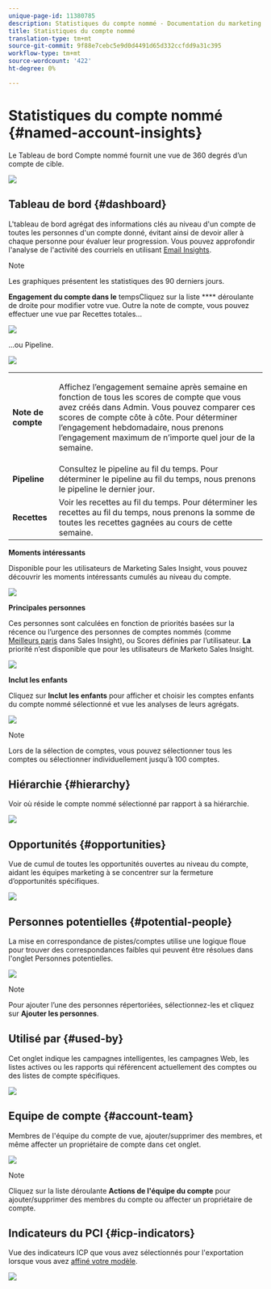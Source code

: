 ```yaml
---
unique-page-id: 11380785
description: Statistiques du compte nommé - Documentation du marketing - Documentation du produit
title: Statistiques du compte nommé
translation-type: tm+mt
source-git-commit: 9f88e7cebc5e9d0d4491d65d332ccfdd9a31c395
workflow-type: tm+mt
source-wordcount: '422'
ht-degree: 0%

---
```



# Statistiques du compte nommé {#named-account-insights}

Le Tableau de bord Compte nommé fournit une vue de 360 degrés d’un compte de cible.

![](assets/one-1.png)

## Tableau de bord {#dashboard}

L&#39;tableau de bord agrégat des informations clés au niveau d&#39;un compte de toutes les personnes d&#39;un compte donné, évitant ainsi de devoir aller à chaque personne pour évaluer leur progression. Vous pouvez approfondir l&#39;analyse de l&#39;activité des courriels en utilisant [Email Insights](/help/marketo/product-docs/reporting/email-insights/filtering-in-email-insights.md#account-based-marketing).

>[!NOTE]
>
>Les graphiques présentent les statistiques des 90 derniers jours.

**Engagement du compte dans le** tempsCliquez sur la liste  **** déroulante de droite pour modifier votre vue. Outre la note de compte, vous pouvez effectuer une vue par Recettes totales...

![](assets/two-new.png)

...ou Pipeline.

![](assets/three-new.png)

<table> 
 <tbody> 
  <tr> 
   <td><strong>Note de compte</strong></td> 
   <td><p>Affichez l’engagement semaine après semaine en fonction de tous les scores de compte que vous avez créés dans Admin. Vous pouvez comparer ces scores de compte côte à côte. Pour déterminer l’engagement hebdomadaire, nous prenons l’engagement maximum de n’importe quel jour de la semaine.</p></td> 
  </tr> 
  <tr> 
   <td><strong>Pipeline</strong></td> 
   <td>Consultez le pipeline au fil du temps. Pour déterminer le pipeline au fil du temps, nous prenons le pipeline le dernier jour.</td> 
  </tr> 
  <tr> 
   <td><strong>Recettes</strong></td> 
   <td>Voir les recettes au fil du temps. Pour déterminer les recettes au fil du temps, nous prenons la somme de toutes les recettes gagnées au cours de cette semaine.</td> 
  </tr> 
 </tbody> 
</table>

**Moments intéressants**

Disponible pour les utilisateurs de Marketing Sales Insight, vous pouvez découvrir les moments intéressants cumulés au niveau du compte.

![](assets/int-mom.png)

**Principales personnes**

Ces personnes sont calculées en fonction de priorités basées sur la récence ou l’urgence des personnes de comptes nommés (comme [Meilleurs paris](/help/marketo/product-docs/marketo-sales-insight/msi-for-salesforce/features/stars-and-flames/priority-urgency-relative-score-and-best-bets.md) dans Sales Insight), ou Scores définies par l’utilisateur. **La** priorité n’est disponible que pour les utilisateurs de Marketo Sales Insight.

![](assets/top-ten.png)

**Inclut les enfants**

Cliquez sur **Inclut les enfants** pour afficher et choisir les comptes enfants du compte nommé sélectionné et vue les analyses de leurs agrégats.

![](assets/abm.png)

>[!NOTE]
>
>Lors de la sélection de comptes, vous pouvez sélectionner tous les comptes ou sélectionner individuellement jusqu’à 100 comptes.

## Hiérarchie {#hierarchy}

Voir où réside le compte nommé sélectionné par rapport à sa hiérarchie.

![](assets/hierarchy.png)

## Opportunités {#opportunities}

Vue de cumul de toutes les opportunités ouvertes au niveau du compte, aidant les équipes marketing à se concentrer sur la fermeture d’opportunités spécifiques.

![](assets/four-1.png)

## Personnes potentielles {#potential-people}

La mise en correspondance de pistes/comptes utilise une logique floue pour trouver des correspondances faibles qui peuvent être résolues dans l&#39;onglet Personnes potentielles.

![](assets/five-1.png)

>[!NOTE]
>
>Pour ajouter l’une des personnes répertoriées, sélectionnez-les et cliquez sur **Ajouter les personnes**.

## Utilisé par {#used-by}

Cet onglet indique les campagnes intelligentes, les campagnes Web, les listes actives ou les rapports qui référencent actuellement des comptes ou des listes de compte spécifiques.

![](assets/six-1.png)

## Equipe de compte {#account-team}

Membres de l&#39;équipe du compte de vue, ajouter/supprimer des membres, et même affecter un propriétaire de compte dans cet onglet.

![](assets/seven-1.png)

>[!NOTE]
>
>Cliquez sur la liste déroulante **Actions de l&#39;équipe du compte** pour ajouter/supprimer des membres du compte ou affecter un propriétaire de compte.

## Indicateurs du PCI {#icp-indicators}

Vue des indicateurs ICP que vous avez sélectionnés pour l&#39;exportation lorsque vous avez [affiné votre modèle](/help/marketo/product-docs/target-account-management/account-profiling/account-profiling-ranking-and-tuning.md#model-tuning).

![](assets/eight.png)
